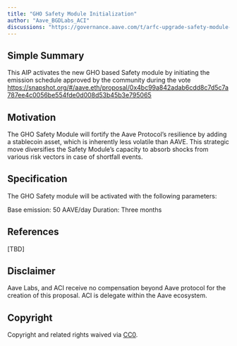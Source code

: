 ```yaml
---
title: "GHO Safety Module Initialization"
author: "Aave_BGDLabs_ACI"
discussions: "https://governance.aave.com/t/arfc-upgrade-safety-module-with-stkgho/15635"
---
```


## Simple Summary

This AIP activates the new GHO based Safety module by initiating the emission schedule approved by the community during the vote
https://snapshot.org/#/aave.eth/proposal/0x4bc99a842adab6cdd8c7d5c7a787ee4c0056be554fde0d008d53b45b3e795065

## Motivation

The GHO Safety Module will fortify the Aave Protocol’s resilience by adding a stablecoin asset, which is inherently less volatile than AAVE. This strategic move diversifies the Safety Module’s capacity to absorb shocks from various risk vectors in case of shortfall events.

## Specification

The GHO Safety module will be activated with the following parameters:

Base emission: 50 AAVE/day
Duration: Three months

## References

[TBD]

## Disclaimer

Aave Labs, and ACI receive no compensation beyond Aave protocol for the creation of this proposal. ACI is delegate within the Aave ecosystem.

## Copyright

Copyright and related rights waived via [CC0](https://creativecommons.org/publicdomain/zero/1.0/).
